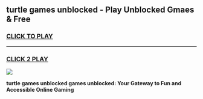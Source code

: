 
## turtle games unblocked - Play Unblocked Gmaes & Free
<h3>
<a href="https://news.freeplayer.one?title=turtle_games_unblocked&ref=16F">CLICK TO PLAY</a></h3>
<hr>

<h3>
<a href="https://news.freeplayer.one?title=turtle_games_unblocked&ref=16F">CLICK 2 PLAY</a>
  
</h3>

<a href="https://news.freeplayer.one?title=turtle_games_unblocked&ref=16F/"><img src="https://clearcache.store/games.png"></a>


**turtle games unblocked games unblocked: Your Gateway to Fun and Accessible Online Gaming**

